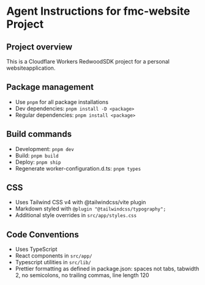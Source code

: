 # Agent Instructions for fmc-website Project

## Project overview
This is a Cloudflare Workers RedwoodSDK project for a personal websiteapplication.

## Package management
- Use `pnpm` for all package installations
- Dev dependencies: `pnpm install -D <package>`
- Regular dependencies: `pnpm install <package>`

## Build commands
- Development: `pnpm dev`
- Build: `pnpm build`
- Deploy: `pnpm ship`
- Regenerate worker-configuration.d.ts: `pnpm types`

## CSS
- Uses Tailwind CSS v4 with @tailwindcss/vite plugin
- Markdown styled with `@plugin "@tailwindcss/typography";`
- Additional style overrides in `src/app/styles.css`

## Code Conventions
- Uses TypeScript
- React components in `src/app/`
- Typescript utilities in `src/lib/`
- Prettier formatting as defined in package.json:
  spaces not tabs, tabwidth 2, no semicolons, no trailing commas, line length 120
